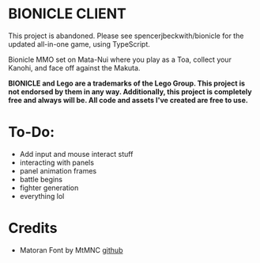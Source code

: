 # BIONICLE CLIENT

This project is abandoned. Please see spencerjbeckwith/bionicle for the updated all-in-one game, using TypeScript.

Bionicle MMO set on Mata-Nui where you play as a Toa, collect your Kanohi, and face off against the Makuta.

**BIONICLE and Lego are a trademarks of the Lego Group. This project is not endorsed by them in any way. Additionally, this project is completely free and always will be. All code and assets I've created are free to use.**

# To-Do:
- Add input and mouse interact stuff
- interacting with panels
- panel animation frames
- battle begins
- fighter generation
- everything lol

# Credits
- Matoran Font by MtMNC [github](https://github.com/MtMNC/Bionicle-Fonts)

